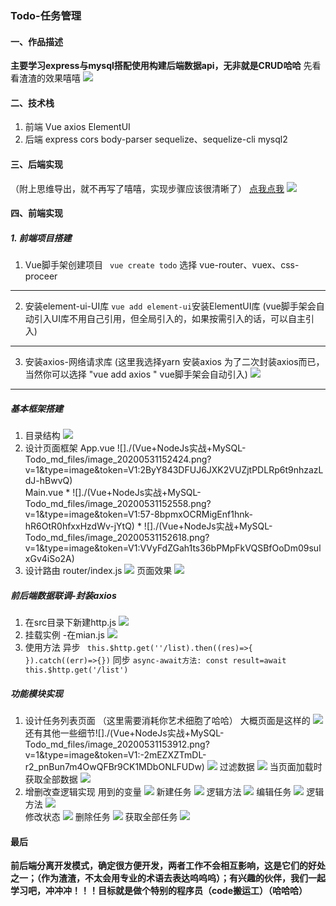### Todo-任务管理
#### 一、作品描述
**主要学习express与mysql搭配使用构建后端数据api，无非就是CRUD哈哈**
先看看渣渣的效果嘻嘻
![](./Vue%2BNodeJs实战%2BMySQL-Todo_md_files/image_20200531155304.png)
#### 二、技术栈

 1. 前端
	 Vue
	 axios
	 ElementUI
 2. 后端
	 express
	 cors
	 body-parser
	 sequelize、sequelize-cli
	 mysql2

#### 三、后端实现
（附上思维导出，就不再写了嘻嘻，实现步骤应该很清晰了）
[点我点我](http://naotu.baidu.com/file/3205c5a0def25ae3f4e89a2ad85f8a99?token=c006e1313fbe4c2f)
![](./Vue+NodeJs实战+MySQL-Todo_md_files/image_20200531155127.png?v=1&type=image&token=V1:F_jZVWOPOqWimqQovCFXYwU6CNVC-vu9XueAnVl3NqU)
#### 四、前端实现

 ##### 1. 前端项目搭建
		 

 1. Vue脚手架创建项目
			 ``` vue create todo```
			 选择 vue-router、vuex、css-proceer
 ---
 2. 安装element-ui-UI库
			```vue add element-ui```安装ElementUI库
 	               (vue脚手架会自动引入UI库不用自己引用，但全局引入的，如果按需引入的话，可以自主引入)
---
 3. 安装axios-网络请求库
			(这里我选择yarn 安装axios 为了二次封装axios而已，当然你可以选择  "vue add axios " vue脚手架会自动引入)
![](./Vue+NodeJs实战+MySQL-Todo_md_files/image_20200531150805.png?v=1&type=image&token=V1:vxCOlQJrmHNwkNMzdDvs9h7p63LIJJqNtYouqbzMBTk)
---
  #####   基本框架搭建
  
 1. 目录结构
		 ![](./Vue+NodeJs实战+MySQL-Todo_md_files/image_20200531152223.png?v=1&type=image&token=V1:buuMfle0U4m3K5JcSbupwg7MafFlMUYuGOFGCbTlISw)
 2. 设计页面框架
	 App.vue
				                  ![]./(Vue+NodeJs实战+MySQL-Todo_md_files/image_20200531152424.png?v=1&type=image&token=V1:2ByY843DFUJ6JXK2VUZjtPDLRp6t9nhzazLdJ-hBwvQ)	
			 Main.vue
			          * ![]./(Vue+NodeJs实战+MySQL-Todo_md_files/image_20200531152558.png?v=1&type=image&token=V1:57-8bpmxOCRMigEnf1hnk-hR6OtR0hfxxHzdWv-jYtQ)
			          * ![]./(Vue+NodeJs实战+MySQL-Todo_md_files/image_20200531152618.png?v=1&type=image&token=V1:VVyFdZGah1ts36bPMpFkVQSBfOoDm09sulxGv4iSo2A)
 4. 设计路由
        router/index.js
            ![](./Vue+NodeJs实战+MySQL-Todo_md_files/image_20200531152711.png?v=1&type=image&token=V1:GGx4Ky6MoESATtuVKqe0yqA7bscG51dK1I8ub151fjM)
            页面效果
                 ![](./Vue+NodeJs实战+MySQL-Todo_md_files/image_20200531152859.png?v=1&type=image&token=V1:cBTU5d1jrCXn5qjx-3bj8aFpJaZjTbimQiGwcvudn-8)
  #####  前后端数据联调-封装axios
  1. 在src目录下新建http.js
      ![](./Vue+NodeJs实战+MySQL-Todo_md_files/image_20200531153225.png?v=1&type=image&token=V1:WNkDNUa_j4HvajWUtbRZn9Ztl145E64yL-CEoFVV4qo)
  3. 挂载实例 -在mian.js
	           ![](./Vue+NodeJs实战+MySQL-Todo_md_files/image_20200531153247.png?v=1&type=image&token=V1:8fW1TDTJChh8-m4rZWlWJ65q75mpV00_CgRtKQ_zdLo)
3. 使用方法
     异步
	    ``` this.$http.get(''/list).then((res)=>{ }).catch((err)=>{})```
	同步
	```async-await方法: const result=await this.$http.get('/list')```
  #####  功能模块实现
  1. 设计任务列表页面
       （这里需要消耗你艺术细胞了哈哈）
        大概页面是这样的
          ![](./Vue+NodeJs实战+MySQL-Todo_md_files/image_20200531153750.png?v=1&type=image&token=V1:NK3KRXYW2gk_yvAuJju3ytOTCN-PNrfl5iYbsVc7lNU)
          还有其他一些细节![]./(Vue+NodeJs实战+MySQL-Todo_md_files/image_20200531153912.png?v=1&type=image&token=V1:-2mEZXZTmDL-r2_pnBun7m4OwQFBr9CK1MDbONLFUDw)
          ![](./Vue+NodeJs实战+MySQL-Todo_md_files/image_20200531154417.png?v=1&type=image&token=V1:qhaJ2glJg2XYlMDNtTXvLRdDeLm9OZpVJ6v1Q60V8-U)
          过滤数据
          ![](./Vue+NodeJs实战+MySQL-Todo_md_files/image_20200531154515.png?v=1&type=image&token=V1:dOu29QG7TqYfYbv7sTaIp3_X53vvWC5V8OwHvO3QuGU)
          当页面加载时 获取全部数据
          ![](./Vue+NodeJs实战+MySQL-Todo_md_files/image_20200531154555.png?v=1&type=image&token=V1:4xFJE8XYb5I_-l6x-_f71Zw7mUo91TMzgcnTKiOBiGI)
  2. 增删改查逻辑实现
       用到的变量
![](./Vue+NodeJs实战+MySQL-Todo_md_files/image_20200531154146.png?v=1&type=image&token=V1:HJdYed_mcyBiWCRF-u6PkcbL0RF39-b1yzcf_KAtU7c)
       新建任务
![](./Vue+NodeJs实战+MySQL-Todo_md_files/image_20200531154000.png?v=1&type=image&token=V1:AMHvT_t8ku5ufpM_lTY1vNk9AroxxxJyA7vCW0ePN3o)
           逻辑方法
![](./Vue+NodeJs实战+MySQL-Todo_md_files/image_20200531154056.png?v=1&type=image&token=V1:e0GelOgDhGM9v11t5skTM8haeu_PVxSqs-mAy185W-Q)
           编辑任务
![](./Vue+NodeJs实战+MySQL-Todo_md_files/image_20200531154017.png?v=1&type=image&token=V1:z883N_bmrWelE-NCSwV7TnHxlC50L8zkxrVBm5HvqHw)
         逻辑方法
![](./Vue+NodeJs实战+MySQL-Todo_md_files/image_20200531154232.png?v=1&type=image&token=V1:RjBtl4f0lHBJ9HX4KtSAlQVWoGNC6CjhE9R5FfTvRy4)	
		修改状态
		![](./Vue+NodeJs实战+MySQL-Todo_md_files/image_20200531154306.png?v=1&type=image&token=V1:SwEiQUgWzibgxDdrou4OE_jVf0rYqwKkW5e_5aG4jWs)
		删除任务
		![](./Vue+NodeJs实战+MySQL-Todo_md_files/image_20200531154323.png?v=1&type=image&token=V1:pjl8gCa_KcLhfJxwhUfQZz4pemEMAlifijdHJgTY1z0)
		获取全部任务
		![](./Vue+NodeJs实战+MySQL-Todo_md_files/image_20200531154344.png?v=1&type=image&token=V1:VX3Fsl0-KlCgJv120iC3WD-E1Uc-5_f7paNp9qutXO0)



#### 最后
**前后端分离开发模式，确定很方便开发，两者工作不会相互影响，这是它们的好处之一；（作为渣渣，不太会用专业的术语去表达呜呜呜）；有兴趣的伙伴，我们一起学习吧，冲冲冲！！！目标就是做个特别的程序员（code搬运工）（哈哈哈）**


